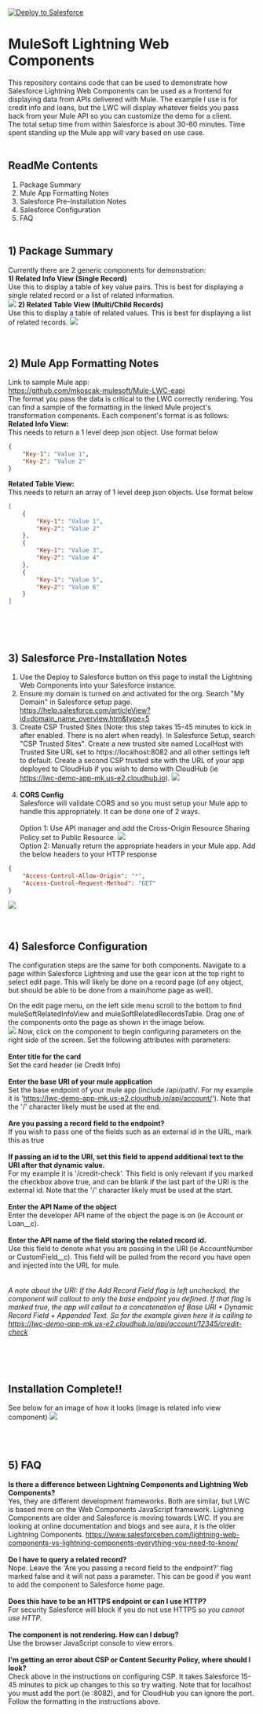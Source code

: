 <a href="https://githubsfdeploy.herokuapp.com">
  <img alt="Deploy to Salesforce"
       src="https://raw.githubusercontent.com/afawcett/githubsfdeploy/master/deploy.png">
</a>

# MuleSoft Lightning Web Components

This repository contains code that can be used to demonstrate how Salesforce Lightning Web Components can be used as a frontend for displaying data from APIs delivered with Mule.  The example I use is for credit info and loans, but the LWC will display whatever fields you pass back from your Mule API so you can customize the demo for a client.<br/>
The total setup time from within Salesforce is about 30-60 minutes.  Time spent standing up the Mule app will vary based on use case.<br/><br/>
## ReadMe Contents
1) Package Summary<br/>
2) Mule App Formatting Notes<br/>
3) Salesforce Pre-Installation Notes<br/>
4) Salesforce Configuration<br/>
5) FAQ
<br/><br/>

## 1) Package Summary
Currently there are 2 generic components for demonstration:<br/>
**1) Related Info View (Single Record)**<br/>
Use this to display a table of key value pairs.  This is best for displaying a single related record or a list of related information.<br/>
![](images/RelatedSingle.png)
**2) Related Table View (Multi/Child Records)**<br/>
Use this to display a table of related values.  This is best for displaying a list of related records.
![](images/RelatedTable.png)<br/>
<br/><br/>

## 2) Mule App Formatting Notes
Link to sample Mule app:<br/>
https://github.com/mkoscak-mulesoft/Mule-LWC-eapi<br/>
The format you pass the data is critical to the LWC correctly rendering.  You can find a sample of the formatting in the linked Mule project's transformation components.  Each component's format is as follows:<br/>
**Related Info View:**<br/>
This needs to return a 1 level deep json object.  Use format below<br/>
```json
{
	"Key-1": "Value 1",
	"Key-2": "Value 2"
}
```
**Related Table View:**<br/>
This needs to return an array of 1 level deep json objects.  Use format below<br/>
```json
[
	{
		"Key-1": "Value 1",
		"Key-2": "Value 2"
	},
	{
		"Key-1": "Value 3",
		"Key-2": "Value 4"
	},
	{
		"Key-1": "Value 5",
		"Key-2": "Value 6"
	}
]
```
<br/><br/><br/>

## 3) Salesforce Pre-Installation Notes
1) Use the Deploy to Salesforce button on this page to install the Lightning Web Components into your Salesforce instance.
2) Ensure my domain is turned on and activated for the org.  Search "My Domain" in Salesforce setup page.<br/>https://help.salesforce.com/articleView?id=domain_name_overview.htm&type=5
3) Create CSP Trusted Sites (Note: this step takes 15-45 minutes to kick in after enabled. There is no alert when ready).  In Salesforce Setup, search "CSP Trusted Sites".  Create a new trusted site named LocalHost with Trusted Site URL set to https://localhost:8082 and all other settings left to default.  Create a second CSP trusted site with the URL of your app deployed to CloudHub if you wish to demo with CloudHub (ie https://lwc-demo-app-mk.us-e2.cloudhub.io).
![](images/CloudHubCSP.png)
<br/><br/>
4) **CORS Config**<br/>
Salesforce will validate CORS and so you must setup your Mule app to handle this appropriately.  It can be done one of 2 ways.<br/><br/>
Option 1: Use API manager and add the Cross-Origin Resource Sharing Policy set to Public Resource. 
![](images/CORS_APIM.png)<br/>
Option 2: Manually return the appropriate headers in your Mule app.  Add the below headers to your HTTP response<br/>
```json
{
	"Access-Control-Allow-Origin": "*",
	"Access-Control-Request-Method": "GET"
}
```
![](images/CORS.png)
<br/><br/><br/>

## 4) Salesforce Configuration
The configuration steps are the same for both components.  Navigate to a page within Salesforce Lightning and use the gear icon at the top right to select edit page.  This will likely be done on a record page (of any object, but should be able to be done from a main/home page as well).<br/>

On the edit page menu, on the left side menu scroll to the bottom to find muleSoftRelatedInfoView and muleSoftRelatedRecordsTable.  Drag one of the components onto the page as shown in the image below.<br/>
![](images/LWC_Config.png)
Now, click on the component to begin configuring parameters on the right side of the screen.  Set the following attributes with parameters:<br/><br/>
**Enter title for the card**<br/>
Set the card header (ie Credit Info)<br/><br/>
**Enter the base URI of your mule application**<br/>
Set the base endpoint of your mule app (include /api/path/.  For my example it is 'https://lwc-demo-app-mk.us-e2.cloudhub.io/api/account/'). Note that the '/' character likely must be used at the end.<br/><br/>
**Are you passing a record field to the endpoint?**<br/>
If you wish to pass one of the fields such as an external id in the URL, mark this as true<br/><br/>
**If passing an id to the URI, set this field to append additional text to the URI after that dynamic value.**<br/> 
For my example it is '/credit-check'.  This field is only relevant if you marked the checkbox above true, and can be blank if the last part of the URI is the external id.  Note that the '/' character likely must be used at the start.<br/><br/>
**Enter the API Name of the object**<br/>
Enter the developer API name of the object the page is on (ie Account or Loan__c).<br/><br/>
**Enter the API name of the field storing the related record id.**<br/>
Use this field to denote what you are passing in the URI (ie AccountNumber or CustomField__c). This field will be pulled from the record you have open and injected into the URL for mule.<br/>
<br/><br/>
*A note about the URI: If the Add Record Field flag is left unchecked, the component will callout to only the base endpoint you defined.  If that flag is marked true, the app will callout to a concatenation of Base URI + Dynamic Record Field + Appended Text.  So for the example given here it is calling to https://lwc-demo-app-mk.us-e2.cloudhub.io/api/account/12345/credit-check*

<br/><br/><br/>
## Installation Complete!!
See below for an image of how it looks (image is related info view component)
![](images/RelatedInfoComponent.png)

<br/><br/>
## 5) FAQ
**Is there a difference between Lightning Components and Lightning Web Components?**<br/>
Yes, they are different development frameworks.  Both are similar, but LWC is based more on the Web Components JavaScript framework.  Lightning Components are older and Salesforce is moving towards LWC.  If you are looking at online documentation and blogs and see aura, it is the older Lightning Components.  https://www.salesforceben.com/lightning-web-components-vs-lightning-components-everything-you-need-to-know/<br/><br/>
**Do I have to query a related record?**<br/>
Nope.  Leave the 'Are you passing a record field to the endpoint?' flag marked false and it will not pass a parameter.  This can be good if you want to add the component to Salesforce home page.<br/><br/>
**Does this have to be an HTTPS endpoint or can I use HTTP?**<br/>
For security Salesforce will block if you do not use HTTPS so *you cannot use HTTP.*<br/><br/>
**The component is not rendering.  How can I debug?**<br/>
Use the browser JavaScript console to view errors.<br/><br/>
**I'm getting an error about CSP or Content Security Policy, where should I look?**<br/>
Check above in the instructions on configuring CSP.  It takes Salesforce 15-45 minutes to pick up changes to this so try waiting.  Note that for localhost you must add the port (ie :8082), and for CloudHub you can ignore the port.  Follow the formatting in the instructions above.<br/><br/>





